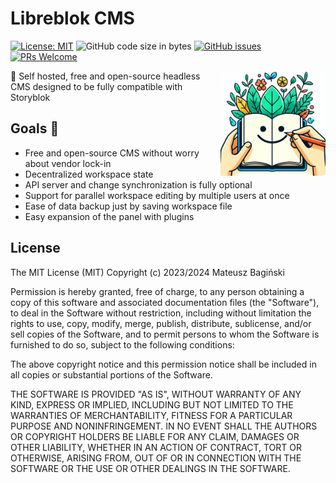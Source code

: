 # Libreblok CMS

[![License: MIT](https://img.shields.io/badge/License-MIT-yellow.svg?style=flat-square)](https://opensource.org/licenses/MIT)
![GitHub code size in bytes](https://img.shields.io/github/languages/code-size/mati365/libreblok?style=flat-square)
[![GitHub issues](https://img.shields.io/github/issues/mati365/libreblok?style=flat-square)](https://github.com/Mati365/ts-c-compiler/issues)
[![PRs Welcome](https://img.shields.io/badge/PRs-welcome-brightgreen.svg?style=flat-square)](http://makeapullrequest.com)

<img src='doc/logo.jpeg' alt='Banner' width='168px' align='right'>

🌿 Self hosted, free and open-source headless CMS designed to be fully compatible with Storyblok

## Goals 🌟

- Free and open-source CMS without worry about vendor lock-in
- Decentralized workspace state
- API server and change synchronization is fully optional
- Support for parallel workspace editing by multiple users at once
- Ease of data backup just by saving workspace file
- Easy expansion of the panel with plugins

## License

The MIT License (MIT)
Copyright (c) 2023/2024 Mateusz Bagiński

Permission is hereby granted, free of charge, to any person obtaining a copy of this software and associated documentation files (the "Software"), to deal in the Software without restriction, including without limitation the rights to use, copy, modify, merge, publish, distribute, sublicense, and/or sell copies of the Software, and to permit persons to whom the Software is furnished to do so, subject to the following conditions:

The above copyright notice and this permission notice shall be included in all copies or substantial portions of the Software.

THE SOFTWARE IS PROVIDED "AS IS", WITHOUT WARRANTY OF ANY KIND, EXPRESS OR IMPLIED, INCLUDING BUT NOT LIMITED TO THE WARRANTIES OF MERCHANTABILITY, FITNESS FOR A PARTICULAR PURPOSE AND NONINFRINGEMENT. IN NO EVENT SHALL THE AUTHORS OR COPYRIGHT HOLDERS BE LIABLE FOR ANY CLAIM, DAMAGES OR OTHER LIABILITY, WHETHER IN AN ACTION OF CONTRACT, TORT OR OTHERWISE, ARISING FROM, OUT OF OR IN CONNECTION WITH THE SOFTWARE OR THE USE OR OTHER DEALINGS IN THE SOFTWARE.

